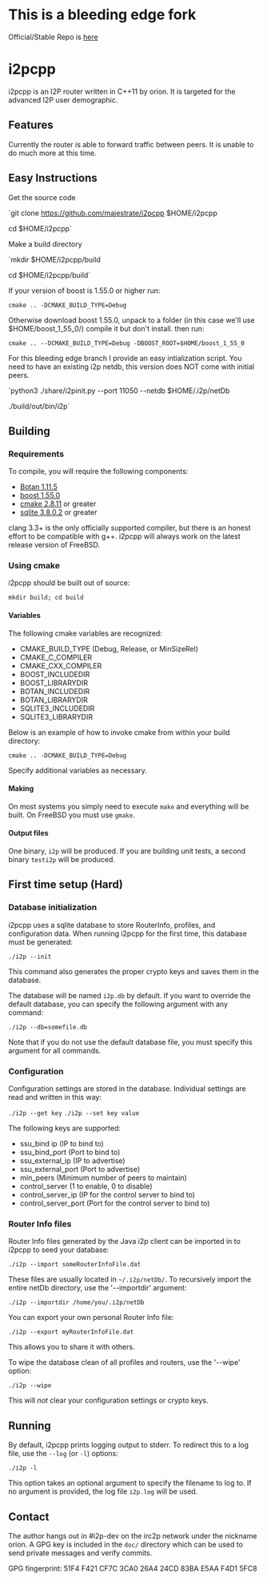 # This is a bleeding edge fork

Official/Stable Repo is [here](https://github.com/i2pcpp/i2pcpp)

# i2pcpp

i2pcpp is an I2P router written in C++11 by orion. It is targeted for the advanced I2P user demographic.

## Features

Currently the router is able to forward traffic between peers. It is unable to do much more at this time.

## Easy Instructions

Get the source code

`git clone https://github.com/majestrate/i2pcpp $HOME/i2pcpp

cd $HOME/i2pcpp`

Make a build directory

`mkdir $HOME/i2pcpp/build

cd $HOME/i2pcpp/build`

If your version of boost is 1.55.0 or higher run:

`cmake .. -DCMAKE_BUILD_TYPE=Debug`

Otherwise download boost 1.55.0, unpack to a folder (in this case we'll use $HOME/boost_1_55_0/)
compile it but don't install. then run:

`cmake .. --DCMAKE_BUILD_TYPE=Debug -DBOOST_ROOT=$HOME/boost_1_55_0`

For this bleeding edge branch I provide an easy intialization script.
You need to have an existing i2p netdb, this version does NOT come with initial peers.

`python3 ./share/i2pinit.py --port 11050 --netdb $HOME/.i2p/netDb

./build/out/bin/i2p`

## Building

### Requirements

To compile, you will require the following components:

* [Botan 1.11.5][1]
* [boost 1.55.0][2]
* [cmake 2.8.11][3] or greater
* [sqlite 3.8.0.2][4] or greater

clang 3.3+ is the only officially supported compiler, but there is an honest effort to be compatible with g++. i2pcpp will always work on the latest release version of FreeBSD.

### Using cmake

i2pcpp should be built out of source:

`mkdir build; cd build`

#### Variables

The following cmake variables are recognized:

* CMAKE_BUILD_TYPE (Debug, Release, or MinSizeRel)
* CMAKE_C_COMPILER
* CMAKE_CXX_COMPILER
* BOOST_INCLUDEDIR
* BOOST_LIBRARYDIR
* BOTAN_INCLUDEDIR
* BOTAN_LIBRARYDIR
* SQLITE3_INCLUDEDIR
* SQLITE3_LIBRARYDIR

Below is an example of how to invoke cmake from within your build directory:

`cmake .. -DCMAKE_BUILD_TYPE=Debug`

Specify additional variables as necessary.

#### Making

On most systems you simply need to execute `make` and everything will be built. On FreeBSD you must use `gmake`.

#### Output files

One binary, `i2p` will be produced. If you are building unit tests, a second binary `testi2p` will be produced.

## First time setup (Hard)

### Database initialization

i2pcpp uses a sqlite database to store RouterInfo, profiles, and configuration data. When running i2pcpp for the first time, this database must be generated:

`./i2p --init`

This command also generates the proper crypto keys and saves them in the database.

The database will be named `i2p.db` by default. If you want to override the default database, you can specify the following argument with any command:

`./i2p --db=somefile.db`

Note that if you do not use the default database file, you must specify this argument for all commands.

### Configuration

Configuration settings are stored in the database. Individual settings are read and written in this way:

`./i2p --get key`
`./i2p --set key value`

The following keys are supported:

* ssu_bind ip (IP to bind to)
* ssu_bind_port (Port to bind to)
* ssu_external_ip (IP to advertise)
* ssu_external_port (Port to advertise)
* min_peers (Minimum number of peers to maintain)
* control_server (1 to enable, 0 to disable)
* control_server_ip (IP for the control server to bind to)
* control_server_port (Port for the control server to bind to)

### Router Info files

Router Info files generated by the Java i2p client can be imported in to i2pcpp to seed your database:

`./i2p --import someRouterInfoFile.dat`

These files are usually located in `~/.i2p/netDb/`. To recursively import the entire netDb directory, use the '--importdir' argument:

`./i2p --importdir /home/you/.i2p/netDb`

You can export your own personal Router Info file:

`./i2p --export myRouterInfoFile.dat`

This allows you to share it with others.

To wipe the database clean of all profiles and routers, use the '--wipe' option:

`./i2p --wipe`

This will *not* clear your configuration settings or crypto keys.

## Running

By default, i2pcpp prints logging output to stderr. To redirect this to a log file, use the `--log` (or `-l`) options:

`./i2p -l`

This option takes an optional argument to specify the filename to log to. If no argument is provided, the log file `i2p.log` will be used.

## Contact

The author hangs out in #i2p-dev on the irc2p network under the nickname orion. A GPG key is included in the `doc/` directory which can be used to send private messages and verify commits.

GPG fingerprint: 51F4 F421 CF7C 3CA0 26A4  24CD 83BA E5AA F4D1 5FC8

[1]: http://botan.randombit.net/download.html
[2]: http://www.boost.org/users/download/
[3]: http://www.cmake.org/cmake/resources/software.html
[4]: http://www.sqlite.org/download.html
